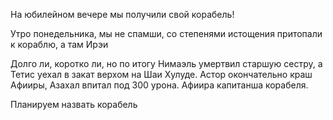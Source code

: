 На юбилейном вечере мы получили свой корабель!

Утро понедельника, мы не спамши, со степенями истощения притопали к кораблю, а там Ирэи

Долго ли, коротко ли, но по итогу Нимаэль умертвил старшую сестру, а Тетис уехал в закат верхом на Шаи Хулуде.
Астор окончательно краш Афииры, Азахал впитал под 300 урона.
Афиира капитанша корабеля.

Планируем назвать корабель 


